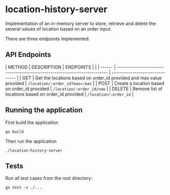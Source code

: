 # location-history-server

Implementation of an in-memory server to store, retrieve and delete the several values of location based on an order input.

There are three endpoints implemented:

## API Endpoints

| METHOD | DESCRIPTION                                              | ENDPOINTS      |                                 |
| ------ | ------------------------------------------------------------------------- | ------------------------------- |
| GET    | Get the locations based on order_id provided and max value provided       | `/location/:order_id?max=:max`  |
| POST   | Create a location based on order_id provided                              | `/location/:order_id/now`       |
| DELETE | Remove list of locations based on order_id provided                       | `/location/:order_id`           |


## Running the application
First build the application
```
go build
```
Then run the application
```
./location-history-server
```

## Tests
Run all test cases from the root directory:
```
go test -v ./...
```
